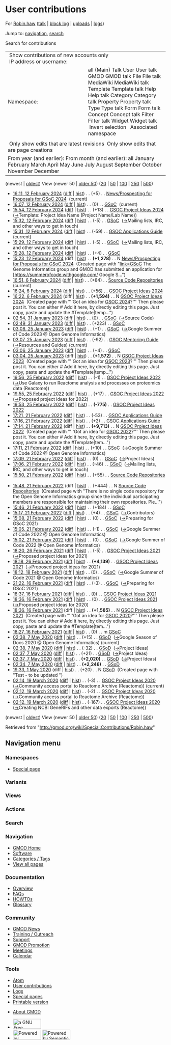 <div id="mw-page-base" class="noprint">

</div>

<div id="mw-head-base" class="noprint">

</div>

<div id="content" class="mw-body" role="main">

<span id="top"></span>

<div id="mw-js-message" style="display:none;">

</div>



# <span dir="auto">User contributions</span>

<div id="bodyContent">

<div id="contentSub">

For [Robin.haw](/wiki/User:Robin.haw "User:Robin.haw") (<a
href="/mediawiki/index.php?title=User_talk:Robin.haw&amp;action=edit&amp;redlink=1"
class="new" title="User talk:Robin.haw (page does not exist)">talk</a>
\| [block
log](/mediawiki/index.php?title=Special:Log/block&page=User%3ARobin.haw "Special:Log/block")
\|
[uploads](/wiki/Special:ListFiles/Robin.haw "Special:ListFiles/Robin.haw")
\| [logs](/wiki/Special:Log/Robin.haw "Special:Log/Robin.haw"))

</div>

<div id="jump-to-nav" class="mw-jump">

Jump to: [navigation](#mw-navigation), [search](#p-search)

</div>

<div id="mw-content-text">

Search for contributions

<table class="mw-contributions-table">
<colgroup>
<col style="width: 50%" />
<col style="width: 50%" />
</colgroup>
<tbody>
<tr class="odd">
<td colspan="2"> Show contributions of new accounts only<br />
 IP address or username:</td>
</tr>
<tr class="even">
<td class="mw-label">Namespace:</td>
<td>all (Main) Talk User User talk GMOD GMOD talk File File talk
MediaWiki MediaWiki talk Template Template talk Help Help talk Category
Category talk Property Property talk Type Type talk Form Form talk
Concept Concept talk Filter Filter talk Widget Widget talk  
 Invert selection 
 Associated namespace </td>
</tr>
<tr class="odd">
<td colspan="2"></td>
</tr>
<tr class="even">
<td colspan="2"> Only show edits that are latest revisions
 Only show edits that are page creations</td>
</tr>
<tr class="odd">
<td colspan="2">From year (and earlier): From month (and earlier): all
January February March April May June July August September October
November December</td>
</tr>
</tbody>
</table>

(newest \| <a
href="/mediawiki/index.php?title=Special:Contributions/Robin.haw&amp;dir=prev&amp;target=Robin.haw"
class="mw-lastlink" rel="last"
title="Special:Contributions/Robin.haw">oldest</a>) View (newer 50 \| <a
href="/mediawiki/index.php?title=Special:Contributions/Robin.haw&amp;offset=20200319021235&amp;target=Robin.haw"
class="mw-nextlink" rel="next"
title="Special:Contributions/Robin.haw">older 50</a>) (<a
href="/mediawiki/index.php?title=Special:Contributions/Robin.haw&amp;offset=&amp;limit=20&amp;target=Robin.haw"
class="mw-numlink" title="Special:Contributions/Robin.haw">20</a> \| <a
href="/mediawiki/index.php?title=Special:Contributions/Robin.haw&amp;offset=&amp;limit=50&amp;target=Robin.haw"
class="mw-numlink" title="Special:Contributions/Robin.haw">50</a> \| <a
href="/mediawiki/index.php?title=Special:Contributions/Robin.haw&amp;offset=&amp;limit=100&amp;target=Robin.haw"
class="mw-numlink" title="Special:Contributions/Robin.haw">100</a> \| <a
href="/mediawiki/index.php?title=Special:Contributions/Robin.haw&amp;offset=&amp;limit=250&amp;target=Robin.haw"
class="mw-numlink" title="Special:Contributions/Robin.haw">250</a> \| <a
href="/mediawiki/index.php?title=Special:Contributions/Robin.haw&amp;offset=&amp;limit=500&amp;target=Robin.haw"
class="mw-numlink" title="Special:Contributions/Robin.haw">500</a>)

- <a
  href="/mediawiki/index.php?title=News/Prospecting_for_Proposals_for_GSoC_2024&amp;oldid=28567"
  class="mw-changeslist-date"
  title="News/Prospecting for Proposals for GSoC 2024">16:11, 12 February
  2024</a>
  ([diff](/mediawiki/index.php?title=News/Prospecting_for_Proposals_for_GSoC_2024&diff=prev&oldid=28567 "News/Prospecting for Proposals for GSoC 2024")
  \|
  [hist](/mediawiki/index.php?title=News/Prospecting_for_Proposals_for_GSoC_2024&action=history "News/Prospecting for Proposals for GSoC 2024"))
  <span class="mw-changeslist-separator">. .</span>
  <span class="mw-plusminus-pos" dir="ltr"
  title="1,283 bytes after change">(+5)</span>‎
  <span class="mw-changeslist-separator">. .</span>
  <a href="/wiki/News/Prospecting_for_Proposals_for_GSoC_2024"
  class="mw-contributions-title"
  title="News/Prospecting for Proposals for GSoC 2024">News/Prospecting
  for Proposals for GSoC 2024</a> ‎
  <span class="mw-uctop">(current)</span>
- <a href="/mediawiki/index.php?title=GSoC&amp;oldid=28566"
  class="mw-changeslist-date" title="GSoC">16:07, 12 February 2024</a>
  ([diff](/mediawiki/index.php?title=GSoC&diff=prev&oldid=28566 "GSoC")
  \| [hist](/mediawiki/index.php?title=GSoC&action=history "GSoC"))
  <span class="mw-changeslist-separator">. .</span>
  <span class="mw-plusminus-null" dir="ltr"
  title="4,865 bytes after change">(0)</span>‎
  <span class="mw-changeslist-separator">. .</span>
  <a href="/wiki/GSoC" class="mw-contributions-title"
  title="GSoC">GSoC</a> ‎ <span class="mw-uctop">(current)</span>
- <a
  href="/mediawiki/index.php?title=GSOC_Project_Ideas_2024&amp;oldid=28565"
  class="mw-changeslist-date" title="GSOC Project Ideas 2024">15:54, 12
  February 2024</a>
  ([diff](/mediawiki/index.php?title=GSOC_Project_Ideas_2024&diff=prev&oldid=28565 "GSOC Project Ideas 2024")
  \|
  [hist](/mediawiki/index.php?title=GSOC_Project_Ideas_2024&action=history "GSOC Project Ideas 2024"))
  <span class="mw-changeslist-separator">. .</span>
  <span class="mw-plusminus-pos" dir="ltr"
  title="4,027 bytes after change">(+13)</span>‎
  <span class="mw-changeslist-separator">. .</span>
  <a href="/wiki/GSOC_Project_Ideas_2024" class="mw-contributions-title"
  title="GSOC Project Ideas 2024">GSOC Project Ideas 2024</a> ‎
  <span class="comment">([→](/wiki/GSOC_Project_Ideas_2024#Template:_Project_Idea_Name_.28Project_Name.2FLab_Name.29 "GSOC Project Ideas 2024")‎<span dir="auto"><span class="autocomment">Template:
  Project Idea Name (Project Name/Lab Name)</span></span>)</span>
- <a href="/mediawiki/index.php?title=GSoC&amp;oldid=28564"
  class="mw-changeslist-date" title="GSoC">15:32, 12 February 2024</a>
  ([diff](/mediawiki/index.php?title=GSoC&diff=prev&oldid=28564 "GSoC")
  \| [hist](/mediawiki/index.php?title=GSoC&action=history "GSoC"))
  <span class="mw-changeslist-separator">. .</span>
  <span class="mw-plusminus-neg" dir="ltr"
  title="4,865 bytes after change">(-5)</span>‎
  <span class="mw-changeslist-separator">. .</span>
  <a href="/wiki/GSoC" class="mw-contributions-title"
  title="GSoC">GSoC</a> ‎
  <span class="comment">([→](/wiki/GSoC#Mailing_lists.2C_IRC.2C_and_other_ways_to_get_in_touch "GSoC")‎<span dir="auto"><span class="autocomment">Mailing
  lists, IRC, and other ways to get in touch</span></span>)</span>
- <a
  href="/mediawiki/index.php?title=GSOC_Applications_Guide&amp;oldid=28563"
  class="mw-changeslist-date" title="GSOC Applications Guide">15:31, 12
  February 2024</a>
  ([diff](/mediawiki/index.php?title=GSOC_Applications_Guide&diff=prev&oldid=28563 "GSOC Applications Guide")
  \|
  [hist](/mediawiki/index.php?title=GSOC_Applications_Guide&action=history "GSOC Applications Guide"))
  <span class="mw-changeslist-separator">. .</span>
  <span class="mw-plusminus-neg" dir="ltr"
  title="2,005 bytes after change">(-59)</span>‎
  <span class="mw-changeslist-separator">. .</span>
  <a href="/wiki/GSOC_Applications_Guide" class="mw-contributions-title"
  title="GSOC Applications Guide">GSOC Applications Guide</a> ‎
  <span class="mw-uctop">(current)</span>
- <a href="/mediawiki/index.php?title=GSoC&amp;oldid=28562"
  class="mw-changeslist-date" title="GSoC">15:29, 12 February 2024</a>
  ([diff](/mediawiki/index.php?title=GSoC&diff=prev&oldid=28562 "GSoC")
  \| [hist](/mediawiki/index.php?title=GSoC&action=history "GSoC"))
  <span class="mw-changeslist-separator">. .</span>
  <span class="mw-plusminus-neg" dir="ltr"
  title="4,870 bytes after change">(-5)</span>‎
  <span class="mw-changeslist-separator">. .</span>
  <a href="/wiki/GSoC" class="mw-contributions-title"
  title="GSoC">GSoC</a> ‎
  <span class="comment">([→](/wiki/GSoC#Mailing_lists.2C_IRC.2C_and_other_ways_to_get_in_touch "GSoC")‎<span dir="auto"><span class="autocomment">Mailing
  lists, IRC, and other ways to get in touch</span></span>)</span>
- <a href="/mediawiki/index.php?title=GSoC&amp;oldid=28561"
  class="mw-changeslist-date" title="GSoC">15:28, 12 February 2024</a>
  ([diff](/mediawiki/index.php?title=GSoC&diff=prev&oldid=28561 "GSoC")
  \| [hist](/mediawiki/index.php?title=GSoC&action=history "GSoC"))
  <span class="mw-changeslist-separator">. .</span>
  <span class="mw-plusminus-pos" dir="ltr"
  title="4,875 bytes after change">(+4)</span>‎
  <span class="mw-changeslist-separator">. .</span>
  <a href="/wiki/GSoC" class="mw-contributions-title"
  title="GSoC">GSoC</a> ‎
- <a
  href="/mediawiki/index.php?title=News/Prospecting_for_Proposals_for_GSoC_2024&amp;oldid=28560"
  class="mw-changeslist-date"
  title="News/Prospecting for Proposals for GSoC 2024">15:23, 12 February
  2024</a> (diff \|
  [hist](/mediawiki/index.php?title=News/Prospecting_for_Proposals_for_GSoC_2024&action=history "News/Prospecting for Proposals for GSoC 2024"))
  <span class="mw-changeslist-separator">. .</span> **(+1,278)**‎
  <span class="mw-changeslist-separator">. .</span> N
  <a href="/wiki/News/Prospecting_for_Proposals_for_GSoC_2024"
  class="mw-contributions-title"
  title="News/Prospecting for Proposals for GSoC 2024">News/Prospecting
  for Proposals for GSoC 2024</a> ‎ <span class="comment">(Created page
  with
  "[link=GSoC](/wiki/File:GoogleSummer_2016logo.jpg "File:GoogleSummer 2016logo.jpg")
  The Genome Informatics group and GMOD has submitted an application for
  \[https://summerofcode.withgoogle.com/ Google S...")</span>
- <a
  href="/mediawiki/index.php?title=Source_Code_Repositories&amp;oldid=28555"
  class="mw-changeslist-date" title="Source Code Repositories">16:51, 6
  February 2024</a>
  ([diff](/mediawiki/index.php?title=Source_Code_Repositories&diff=prev&oldid=28555 "Source Code Repositories")
  \|
  [hist](/mediawiki/index.php?title=Source_Code_Repositories&action=history "Source Code Repositories"))
  <span class="mw-changeslist-separator">. .</span>
  <span class="mw-plusminus-pos" dir="ltr"
  title="583 bytes after change">(+84)</span>‎
  <span class="mw-changeslist-separator">. .</span>
  <a href="/wiki/Source_Code_Repositories" class="mw-contributions-title"
  title="Source Code Repositories">Source Code Repositories</a> ‎
  <span class="mw-uctop">(current)</span>
- <a
  href="/mediawiki/index.php?title=GSOC_Project_Ideas_2024&amp;oldid=28554"
  class="mw-changeslist-date" title="GSOC Project Ideas 2024">16:24, 6
  February 2024</a>
  ([diff](/mediawiki/index.php?title=GSOC_Project_Ideas_2024&diff=prev&oldid=28554 "GSOC Project Ideas 2024")
  \|
  [hist](/mediawiki/index.php?title=GSOC_Project_Ideas_2024&action=history "GSOC Project Ideas 2024"))
  <span class="mw-changeslist-separator">. .</span>
  <span class="mw-plusminus-pos" dir="ltr"
  title="1,650 bytes after change">(+56)</span>‎
  <span class="mw-changeslist-separator">. .</span>
  <a href="/wiki/GSOC_Project_Ideas_2024" class="mw-contributions-title"
  title="GSOC Project Ideas 2024">GSOC Project Ideas 2024</a> ‎
- <a
  href="/mediawiki/index.php?title=GSOC_Project_Ideas_2024&amp;oldid=28553"
  class="mw-changeslist-date" title="GSOC Project Ideas 2024">16:22, 6
  February 2024</a> (diff \|
  [hist](/mediawiki/index.php?title=GSOC_Project_Ideas_2024&action=history "GSOC Project Ideas 2024"))
  <span class="mw-changeslist-separator">. .</span> **(+1,594)**‎
  <span class="mw-changeslist-separator">. .</span> N
  <a href="/wiki/GSOC_Project_Ideas_2024" class="mw-contributions-title"
  title="GSOC Project Ideas 2024">GSOC Project Ideas 2024</a> ‎
  <span class="comment">(Created page with "''Got an idea for [GSOC
  2024](/wiki/GSoC "GSoC")?''' Then please post it. You can either \#
  Add it here, by directly editing this page. Just copy, paste and
  update the \#Template\|temp...")</span>
- <a href="/mediawiki/index.php?title=GSoC&amp;oldid=28461"
  class="mw-changeslist-date" title="GSoC">02:54, 31 January 2023</a>
  ([diff](/mediawiki/index.php?title=GSoC&diff=prev&oldid=28461 "GSoC")
  \| [hist](/mediawiki/index.php?title=GSoC&action=history "GSoC"))
  <span class="mw-changeslist-separator">. .</span>
  <span class="mw-plusminus-null" dir="ltr"
  title="4,871 bytes after change">(0)</span>‎
  <span class="mw-changeslist-separator">. .</span>
  <a href="/wiki/GSoC" class="mw-contributions-title"
  title="GSoC">GSoC</a> ‎
  <span class="comment">([→](/wiki/GSoC#Source_Code "GSoC")‎<span dir="auto"><span class="autocomment">Source
  Code</span></span>)</span>
- <a href="/mediawiki/index.php?title=GSoC&amp;oldid=28460"
  class="mw-changeslist-date" title="GSoC">02:49, 31 January 2023</a>
  ([diff](/mediawiki/index.php?title=GSoC&diff=prev&oldid=28460 "GSoC")
  \| [hist](/mediawiki/index.php?title=GSoC&action=history "GSoC"))
  <span class="mw-changeslist-separator">. .</span>
  <span class="mw-plusminus-pos" dir="ltr"
  title="4,871 bytes after change">(+223)</span>‎
  <span class="mw-changeslist-separator">. .</span>
  <a href="/wiki/GSoC" class="mw-contributions-title"
  title="GSoC">GSoC</a> ‎
- <a href="/mediawiki/index.php?title=GSoC&amp;oldid=28459"
  class="mw-changeslist-date" title="GSoC">03:08, 25 January 2023</a>
  ([diff](/mediawiki/index.php?title=GSoC&diff=prev&oldid=28459 "GSoC")
  \| [hist](/mediawiki/index.php?title=GSoC&action=history "GSoC"))
  <span class="mw-changeslist-separator">. .</span>
  <span class="mw-plusminus-pos" dir="ltr"
  title="4,648 bytes after change">(+1)</span>‎
  <span class="mw-changeslist-separator">. .</span>
  <a href="/wiki/GSoC" class="mw-contributions-title"
  title="GSoC">GSoC</a> ‎
  <span class="comment">([→](/wiki/GSoC#Google_Summer_of_Code_2023_.40_Open_Genome_Informatics "GSoC")‎<span dir="auto"><span class="autocomment">Google
  Summer of Code 2023 @ Open Genome Informatics</span></span>)</span>
- <a
  href="/mediawiki/index.php?title=GSOC_Mentoring_Guide&amp;oldid=28458"
  class="mw-changeslist-date" title="GSOC Mentoring Guide">03:07, 25
  January 2023</a>
  ([diff](/mediawiki/index.php?title=GSOC_Mentoring_Guide&diff=prev&oldid=28458 "GSOC Mentoring Guide")
  \|
  [hist](/mediawiki/index.php?title=GSOC_Mentoring_Guide&action=history "GSOC Mentoring Guide"))
  <span class="mw-changeslist-separator">. .</span>
  <span class="mw-plusminus-neg" dir="ltr"
  title="3,055 bytes after change">(-92)</span>‎
  <span class="mw-changeslist-separator">. .</span>
  <a href="/wiki/GSOC_Mentoring_Guide" class="mw-contributions-title"
  title="GSOC Mentoring Guide">GSOC Mentoring Guide</a> ‎
  <span class="comment">([→](/wiki/GSOC_Mentoring_Guide#Resources_and_Guides "GSOC Mentoring Guide")‎<span dir="auto"><span class="autocomment">Resources
  and Guides</span></span>)</span>
  <span class="mw-uctop">(current)</span>
- <a href="/mediawiki/index.php?title=GSoC&amp;oldid=28457"
  class="mw-changeslist-date" title="GSoC">03:06, 25 January 2023</a>
  ([diff](/mediawiki/index.php?title=GSoC&diff=prev&oldid=28457 "GSoC")
  \| [hist](/mediawiki/index.php?title=GSoC&action=history "GSoC"))
  <span class="mw-changeslist-separator">. .</span>
  <span class="mw-plusminus-pos" dir="ltr"
  title="4,647 bytes after change">(+4)</span>‎
  <span class="mw-changeslist-separator">. .</span>
  <a href="/wiki/GSoC" class="mw-contributions-title"
  title="GSoC">GSoC</a> ‎
- <a
  href="/mediawiki/index.php?title=GSOC_Project_Ideas_2023&amp;oldid=28456"
  class="mw-changeslist-date" title="GSOC Project Ideas 2023">03:04, 25
  January 2023</a> (diff \|
  [hist](/mediawiki/index.php?title=GSOC_Project_Ideas_2023&action=history "GSOC Project Ideas 2023"))
  <span class="mw-changeslist-separator">. .</span> **(+1,572)**‎
  <span class="mw-changeslist-separator">. .</span> N
  <a href="/wiki/GSOC_Project_Ideas_2023" class="mw-contributions-title"
  title="GSOC Project Ideas 2023">GSOC Project Ideas 2023</a> ‎
  <span class="comment">(Created page with "''Got an idea for [GSOC
  2023](/wiki/GSoC "GSoC")?''' Then please post it. You can either \#
  Add it here, by directly editing this page. Just copy, paste and
  update the \#Template\|temp...")</span>
- <a
  href="/mediawiki/index.php?title=GSOC_Project_Ideas_2022&amp;oldid=28126"
  class="mw-changeslist-date" title="GSOC Project Ideas 2022">19:56, 25
  February 2022</a>
  ([diff](/mediawiki/index.php?title=GSOC_Project_Ideas_2022&diff=prev&oldid=28126 "GSOC Project Ideas 2022")
  \|
  [hist](/mediawiki/index.php?title=GSOC_Project_Ideas_2022&action=history "GSOC Project Ideas 2022"))
  <span class="mw-changeslist-separator">. .</span>
  <span class="mw-plusminus-neg" dir="ltr"
  title="8,954 bytes after change">(-1)</span>‎
  <span class="mw-changeslist-separator">. .</span>
  <a href="/wiki/GSOC_Project_Ideas_2022" class="mw-contributions-title"
  title="GSOC Project Ideas 2022">GSOC Project Ideas 2022</a> ‎
  <span class="comment">([→](/wiki/GSOC_Project_Ideas_2022#Use_Galaxy_to_run_Reactome_analysis_and_processes_on_proteomics_data_.28Reactome.29 "GSOC Project Ideas 2022")‎<span dir="auto"><span class="autocomment">Use
  Galaxy to run Reactome analysis and processes on proteomics data
  (Reactome)</span></span>)</span>
- <a
  href="/mediawiki/index.php?title=GSOC_Project_Ideas_2022&amp;oldid=28125"
  class="mw-changeslist-date" title="GSOC Project Ideas 2022">19:55, 25
  February 2022</a>
  ([diff](/mediawiki/index.php?title=GSOC_Project_Ideas_2022&diff=prev&oldid=28125 "GSOC Project Ideas 2022")
  \|
  [hist](/mediawiki/index.php?title=GSOC_Project_Ideas_2022&action=history "GSOC Project Ideas 2022"))
  <span class="mw-changeslist-separator">. .</span>
  <span class="mw-plusminus-pos" dir="ltr"
  title="8,955 bytes after change">(+17)</span>‎
  <span class="mw-changeslist-separator">. .</span>
  <a href="/wiki/GSOC_Project_Ideas_2022" class="mw-contributions-title"
  title="GSOC Project Ideas 2022">GSOC Project Ideas 2022</a> ‎
  <span class="comment">([→](/wiki/GSOC_Project_Ideas_2022#Proposed_project_ideas_for_2022 "GSOC Project Ideas 2022")‎<span dir="auto"><span class="autocomment">Proposed
  project ideas for 2022</span></span>)</span>
- <a
  href="/mediawiki/index.php?title=GSOC_Project_Ideas_2022&amp;oldid=28124"
  class="mw-changeslist-date" title="GSOC Project Ideas 2022">19:53, 25
  February 2022</a>
  ([diff](/mediawiki/index.php?title=GSOC_Project_Ideas_2022&diff=prev&oldid=28124 "GSOC Project Ideas 2022")
  \|
  [hist](/mediawiki/index.php?title=GSOC_Project_Ideas_2022&action=history "GSOC Project Ideas 2022"))
  <span class="mw-changeslist-separator">. .</span> **(-775)**‎
  <span class="mw-changeslist-separator">. .</span>
  <a href="/wiki/GSOC_Project_Ideas_2022" class="mw-contributions-title"
  title="GSOC Project Ideas 2022">GSOC Project Ideas 2022</a> ‎
- <a
  href="/mediawiki/index.php?title=GSOC_Applications_Guide&amp;oldid=28123"
  class="mw-changeslist-date" title="GSOC Applications Guide">17:21, 21
  February 2022</a>
  ([diff](/mediawiki/index.php?title=GSOC_Applications_Guide&diff=prev&oldid=28123 "GSOC Applications Guide")
  \|
  [hist](/mediawiki/index.php?title=GSOC_Applications_Guide&action=history "GSOC Applications Guide"))
  <span class="mw-changeslist-separator">. .</span>
  <span class="mw-plusminus-neg" dir="ltr"
  title="2,064 bytes after change">(-53)</span>‎
  <span class="mw-changeslist-separator">. .</span>
  <a href="/wiki/GSOC_Applications_Guide" class="mw-contributions-title"
  title="GSOC Applications Guide">GSOC Applications Guide</a> ‎
- <a
  href="/mediawiki/index.php?title=GSOC_Applications_Guide&amp;oldid=28122"
  class="mw-changeslist-date" title="GSOC Applications Guide">17:16, 21
  February 2022</a>
  ([diff](/mediawiki/index.php?title=GSOC_Applications_Guide&diff=prev&oldid=28122 "GSOC Applications Guide")
  \|
  [hist](/mediawiki/index.php?title=GSOC_Applications_Guide&action=history "GSOC Applications Guide"))
  <span class="mw-changeslist-separator">. .</span>
  <span class="mw-plusminus-pos" dir="ltr"
  title="2,117 bytes after change">(+2)</span>‎
  <span class="mw-changeslist-separator">. .</span>
  <a href="/wiki/GSOC_Applications_Guide" class="mw-contributions-title"
  title="GSOC Applications Guide">GSOC Applications Guide</a> ‎
- <a
  href="/mediawiki/index.php?title=GSOC_Project_Ideas_2022&amp;oldid=28121"
  class="mw-changeslist-date" title="GSOC Project Ideas 2022">17:14, 21
  February 2022</a> (diff \|
  [hist](/mediawiki/index.php?title=GSOC_Project_Ideas_2022&action=history "GSOC Project Ideas 2022"))
  <span class="mw-changeslist-separator">. .</span> **(+9,713)**‎
  <span class="mw-changeslist-separator">. .</span> N
  <a href="/wiki/GSOC_Project_Ideas_2022" class="mw-contributions-title"
  title="GSOC Project Ideas 2022">GSOC Project Ideas 2022</a> ‎
  <span class="comment">(Created page with "'''Got an idea for [GSOC
  2022](/wiki/GSoC "GSoC")?''' Then please post it. You can either \#
  Add it here, by directly editing this page. Just copy, paste and
  update the \#Template\|tem...")</span>
- <a href="/mediawiki/index.php?title=GSoC&amp;oldid=28120"
  class="mw-changeslist-date" title="GSoC">17:11, 21 February 2022</a>
  ([diff](/mediawiki/index.php?title=GSoC&diff=prev&oldid=28120 "GSoC")
  \| [hist](/mediawiki/index.php?title=GSoC&action=history "GSoC"))
  <span class="mw-changeslist-separator">. .</span>
  <span class="mw-plusminus-pos" dir="ltr"
  title="4,643 bytes after change">(+10)</span>‎
  <span class="mw-changeslist-separator">. .</span>
  <a href="/wiki/GSoC" class="mw-contributions-title"
  title="GSoC">GSoC</a> ‎
  <span class="comment">([→](/wiki/GSoC#Google_Summer_of_Code_2022_.40_Open_Genome_Informatics "GSoC")‎<span dir="auto"><span class="autocomment">Google
  Summer of Code 2022 @ Open Genome Informatics</span></span>)</span>
- <a href="/mediawiki/index.php?title=GSoC&amp;oldid=28119"
  class="mw-changeslist-date" title="GSoC">17:09, 21 February 2022</a>
  ([diff](/mediawiki/index.php?title=GSoC&diff=prev&oldid=28119 "GSoC")
  \| [hist](/mediawiki/index.php?title=GSoC&action=history "GSoC"))
  <span class="mw-changeslist-separator">. .</span>
  <span class="mw-plusminus-null" dir="ltr"
  title="4,633 bytes after change">(0)</span>‎
  <span class="mw-changeslist-separator">. .</span>
  <a href="/wiki/GSoC" class="mw-contributions-title"
  title="GSoC">GSoC</a> ‎
  <span class="comment">([→](/wiki/GSoC#Project_Ideas "GSoC")‎<span dir="auto"><span class="autocomment">Project
  Ideas</span></span>)</span>
- <a href="/mediawiki/index.php?title=GSoC&amp;oldid=28118"
  class="mw-changeslist-date" title="GSoC">17:06, 21 February 2022</a>
  ([diff](/mediawiki/index.php?title=GSoC&diff=prev&oldid=28118 "GSoC")
  \| [hist](/mediawiki/index.php?title=GSoC&action=history "GSoC"))
  <span class="mw-changeslist-separator">. .</span>
  <span class="mw-plusminus-neg" dir="ltr"
  title="4,633 bytes after change">(-46)</span>‎
  <span class="mw-changeslist-separator">. .</span>
  <a href="/wiki/GSoC" class="mw-contributions-title"
  title="GSoC">GSoC</a> ‎
  <span class="comment">([→](/wiki/GSoC#Mailing_lists.2C_IRC.2C_and_other_ways_to_get_in_touch "GSoC")‎<span dir="auto"><span class="autocomment">Mailing
  lists, IRC, and other ways to get in touch</span></span>)</span>
- <a
  href="/mediawiki/index.php?title=Source_Code_Repositories&amp;oldid=28117"
  class="mw-changeslist-date" title="Source Code Repositories">15:50, 21
  February 2022</a>
  ([diff](/mediawiki/index.php?title=Source_Code_Repositories&diff=prev&oldid=28117 "Source Code Repositories")
  \|
  [hist](/mediawiki/index.php?title=Source_Code_Repositories&action=history "Source Code Repositories"))
  <span class="mw-changeslist-separator">. .</span>
  <span class="mw-plusminus-pos" dir="ltr"
  title="499 bytes after change">(+55)</span>‎
  <span class="mw-changeslist-separator">. .</span>
  <a href="/wiki/Source_Code_Repositories" class="mw-contributions-title"
  title="Source Code Repositories">Source Code Repositories</a> ‎
- <a
  href="/mediawiki/index.php?title=Source_Code_Repositories&amp;oldid=28116"
  class="mw-changeslist-date" title="Source Code Repositories">15:48, 21
  February 2022</a> (diff \|
  [hist](/mediawiki/index.php?title=Source_Code_Repositories&action=history "Source Code Repositories"))
  <span class="mw-changeslist-separator">. .</span>
  <span class="mw-plusminus-pos" dir="ltr"
  title="444 bytes after change">(+444)</span>‎
  <span class="mw-changeslist-separator">. .</span> N
  <a href="/wiki/Source_Code_Repositories" class="mw-contributions-title"
  title="Source Code Repositories">Source Code Repositories</a> ‎
  <span class="comment">(Created page with "There is no single code
  repository for the Open Genome Informatics group since the individual
  participating members are responsible for maintaining their own
  repositories. Ple...")</span>
- <a href="/mediawiki/index.php?title=GSoC&amp;oldid=28115"
  class="mw-changeslist-date" title="GSoC">15:46, 21 February 2022</a>
  ([diff](/mediawiki/index.php?title=GSoC&diff=prev&oldid=28115 "GSoC")
  \| [hist](/mediawiki/index.php?title=GSoC&action=history "GSoC"))
  <span class="mw-changeslist-separator">. .</span>
  <span class="mw-plusminus-pos" dir="ltr"
  title="4,679 bytes after change">(+184)</span>‎
  <span class="mw-changeslist-separator">. .</span>
  <a href="/wiki/GSoC" class="mw-contributions-title"
  title="GSoC">GSoC</a> ‎
- <a href="/mediawiki/index.php?title=GSoC&amp;oldid=28114"
  class="mw-changeslist-date" title="GSoC">15:17, 21 February 2022</a>
  ([diff](/mediawiki/index.php?title=GSoC&diff=prev&oldid=28114 "GSoC")
  \| [hist](/mediawiki/index.php?title=GSoC&action=history "GSoC"))
  <span class="mw-changeslist-separator">. .</span>
  <span class="mw-plusminus-pos" dir="ltr"
  title="4,495 bytes after change">(+4)</span>‎
  <span class="mw-changeslist-separator">. .</span>
  <a href="/wiki/GSoC" class="mw-contributions-title"
  title="GSoC">GSoC</a> ‎
  <span class="comment">([→](/wiki/GSoC#Contributors "GSoC")‎<span dir="auto"><span class="autocomment">Contributors</span></span>)</span>
- <a href="/mediawiki/index.php?title=GSoC&amp;oldid=28113"
  class="mw-changeslist-date" title="GSoC">15:08, 21 February 2022</a>
  ([diff](/mediawiki/index.php?title=GSoC&diff=prev&oldid=28113 "GSoC")
  \| [hist](/mediawiki/index.php?title=GSoC&action=history "GSoC"))
  <span class="mw-changeslist-separator">. .</span>
  <span class="mw-plusminus-null" dir="ltr"
  title="4,491 bytes after change">(0)</span>‎
  <span class="mw-changeslist-separator">. .</span>
  <a href="/wiki/GSoC" class="mw-contributions-title"
  title="GSoC">GSoC</a> ‎
  <span class="comment">([→](/wiki/GSoC#Preparing_for_GSoC_2021 "GSoC")‎<span dir="auto"><span class="autocomment">Preparing
  for GSoC 2021</span></span>)</span>
- <a href="/mediawiki/index.php?title=GSoC&amp;oldid=28112"
  class="mw-changeslist-date" title="GSoC">15:05, 21 February 2022</a>
  ([diff](/mediawiki/index.php?title=GSoC&diff=prev&oldid=28112 "GSoC")
  \| [hist](/mediawiki/index.php?title=GSoC&action=history "GSoC"))
  <span class="mw-changeslist-separator">. .</span>
  <span class="mw-plusminus-neg" dir="ltr"
  title="4,491 bytes after change">(-1)</span>‎
  <span class="mw-changeslist-separator">. .</span>
  <a href="/wiki/GSoC" class="mw-contributions-title"
  title="GSoC">GSoC</a> ‎
  <span class="comment">([→](/wiki/GSoC#Google_Summer_of_Code_2022_.40_Open_Genome_Informatics "GSoC")‎<span dir="auto"><span class="autocomment">Google
  Summer of Code 2022 @ Open Genome Informatics</span></span>)</span>
- <a href="/mediawiki/index.php?title=GSoC&amp;oldid=28111"
  class="mw-changeslist-date" title="GSoC">15:02, 21 February 2022</a>
  ([diff](/mediawiki/index.php?title=GSoC&diff=prev&oldid=28111 "GSoC")
  \| [hist](/mediawiki/index.php?title=GSoC&action=history "GSoC"))
  <span class="mw-changeslist-separator">. .</span>
  <span class="mw-plusminus-null" dir="ltr"
  title="4,492 bytes after change">(0)</span>‎
  <span class="mw-changeslist-separator">. .</span>
  <a href="/wiki/GSoC" class="mw-contributions-title"
  title="GSoC">GSoC</a> ‎
  <span class="comment">([→](/wiki/GSoC#Google_Summer_of_Code_2022_.40_Open_Genome_Informatics "GSoC")‎<span dir="auto"><span class="autocomment">Google
  Summer of Code 2022 @ Open Genome Informatics</span></span>)</span>
- <a
  href="/mediawiki/index.php?title=GSOC_Project_Ideas_2021&amp;oldid=27928"
  class="mw-changeslist-date" title="GSOC Project Ideas 2021">18:20, 26
  February 2021</a>
  ([diff](/mediawiki/index.php?title=GSOC_Project_Ideas_2021&diff=prev&oldid=27928 "GSOC Project Ideas 2021")
  \|
  [hist](/mediawiki/index.php?title=GSOC_Project_Ideas_2021&action=history "GSOC Project Ideas 2021"))
  <span class="mw-changeslist-separator">. .</span>
  <span class="mw-plusminus-neg" dir="ltr"
  title="9,817 bytes after change">(-5)</span>‎
  <span class="mw-changeslist-separator">. .</span>
  <a href="/wiki/GSOC_Project_Ideas_2021" class="mw-contributions-title"
  title="GSOC Project Ideas 2021">GSOC Project Ideas 2021</a> ‎
  <span class="comment">([→](/wiki/GSOC_Project_Ideas_2021#Proposed_project_ideas_for_2021 "GSOC Project Ideas 2021")‎<span dir="auto"><span class="autocomment">Proposed
  project ideas for 2021</span></span>)</span>
- <a
  href="/mediawiki/index.php?title=GSOC_Project_Ideas_2021&amp;oldid=27927"
  class="mw-changeslist-date" title="GSOC Project Ideas 2021">18:18, 26
  February 2021</a>
  ([diff](/mediawiki/index.php?title=GSOC_Project_Ideas_2021&diff=prev&oldid=27927 "GSOC Project Ideas 2021")
  \|
  [hist](/mediawiki/index.php?title=GSOC_Project_Ideas_2021&action=history "GSOC Project Ideas 2021"))
  <span class="mw-changeslist-separator">. .</span> **(+4,139)**‎
  <span class="mw-changeslist-separator">. .</span>
  <a href="/wiki/GSOC_Project_Ideas_2021" class="mw-contributions-title"
  title="GSOC Project Ideas 2021">GSOC Project Ideas 2021</a> ‎
  <span class="comment">([→](/wiki/GSOC_Project_Ideas_2021#Proposed_project_ideas_for_2021 "GSOC Project Ideas 2021")‎<span dir="auto"><span class="autocomment">Proposed
  project ideas for 2021</span></span>)</span>
- <a href="/mediawiki/index.php?title=GSoC&amp;oldid=27920"
  class="mw-changeslist-date" title="GSoC">18:12, 18 February 2021</a>
  ([diff](/mediawiki/index.php?title=GSoC&diff=prev&oldid=27920 "GSoC")
  \| [hist](/mediawiki/index.php?title=GSoC&action=history "GSoC"))
  <span class="mw-changeslist-separator">. .</span>
  <span class="mw-plusminus-null" dir="ltr"
  title="4,492 bytes after change">(0)</span>‎
  <span class="mw-changeslist-separator">. .</span>
  <a href="/wiki/GSoC" class="mw-contributions-title"
  title="GSoC">GSoC</a> ‎
  <span class="comment">([→](/wiki/GSoC#Google_Summer_of_Code_2021_.40_Open_Genome_Informatics "GSoC")‎<span dir="auto"><span class="autocomment">Google
  Summer of Code 2021 @ Open Genome Informatics</span></span>)</span>
- <a href="/mediawiki/index.php?title=GSoC&amp;oldid=27917"
  class="mw-changeslist-date" title="GSoC">21:22, 16 February 2021</a>
  ([diff](/mediawiki/index.php?title=GSoC&diff=prev&oldid=27917 "GSoC")
  \| [hist](/mediawiki/index.php?title=GSoC&action=history "GSoC"))
  <span class="mw-changeslist-separator">. .</span>
  <span class="mw-plusminus-neg" dir="ltr"
  title="4,492 bytes after change">(-3)</span>‎
  <span class="mw-changeslist-separator">. .</span>
  <a href="/wiki/GSoC" class="mw-contributions-title"
  title="GSoC">GSoC</a> ‎
  <span class="comment">([→](/wiki/GSoC#Preparing_for_GSoC_2021 "GSoC")‎<span dir="auto"><span class="autocomment">Preparing
  for GSoC 2021</span></span>)</span>
- <a
  href="/mediawiki/index.php?title=GSOC_Project_Ideas_2021&amp;oldid=27905"
  class="mw-changeslist-date" title="GSOC Project Ideas 2021">18:37, 16
  February 2021</a>
  ([diff](/mediawiki/index.php?title=GSOC_Project_Ideas_2021&diff=prev&oldid=27905 "GSOC Project Ideas 2021")
  \|
  [hist](/mediawiki/index.php?title=GSOC_Project_Ideas_2021&action=history "GSOC Project Ideas 2021"))
  <span class="mw-changeslist-separator">. .</span>
  <span class="mw-plusminus-null" dir="ltr"
  title="1,585 bytes after change">(0)</span>‎
  <span class="mw-changeslist-separator">. .</span>
  <a href="/wiki/GSOC_Project_Ideas_2021" class="mw-contributions-title"
  title="GSOC Project Ideas 2021">GSOC Project Ideas 2021</a> ‎
- <a
  href="/mediawiki/index.php?title=GSOC_Project_Ideas_2021&amp;oldid=27904"
  class="mw-changeslist-date" title="GSOC Project Ideas 2021">18:36, 16
  February 2021</a>
  ([diff](/mediawiki/index.php?title=GSOC_Project_Ideas_2021&diff=prev&oldid=27904 "GSOC Project Ideas 2021")
  \|
  [hist](/mediawiki/index.php?title=GSOC_Project_Ideas_2021&action=history "GSOC Project Ideas 2021"))
  <span class="mw-changeslist-separator">. .</span>
  <span class="mw-plusminus-null" dir="ltr"
  title="1,585 bytes after change">(0)</span>‎
  <span class="mw-changeslist-separator">. .</span>
  <a href="/wiki/GSOC_Project_Ideas_2021" class="mw-contributions-title"
  title="GSOC Project Ideas 2021">GSOC Project Ideas 2021</a> ‎
  <span class="comment">([→](/wiki/GSOC_Project_Ideas_2021#Proposed_project_ideas_for_2020 "GSOC Project Ideas 2021")‎<span dir="auto"><span class="autocomment">Proposed
  project ideas for 2020</span></span>)</span>
- <a
  href="/mediawiki/index.php?title=GSOC_Project_Ideas_2021&amp;oldid=27903"
  class="mw-changeslist-date" title="GSOC Project Ideas 2021">18:36, 16
  February 2021</a> (diff \|
  [hist](/mediawiki/index.php?title=GSOC_Project_Ideas_2021&action=history "GSOC Project Ideas 2021"))
  <span class="mw-changeslist-separator">. .</span> **(+1,585)**‎
  <span class="mw-changeslist-separator">. .</span> N
  <a href="/wiki/GSOC_Project_Ideas_2021" class="mw-contributions-title"
  title="GSOC Project Ideas 2021">GSOC Project Ideas 2021</a> ‎
  <span class="comment">(Created page with "'''Got an idea for [GSOC
  2020](/wiki/GSoC "GSoC")?''' Then please post it. You can either \#
  Add it here, by directly editing this page. Just copy, paste and
  update the \#Template\|tem...")</span>
- <a href="/mediawiki/index.php?title=GSoC&amp;oldid=27902"
  class="mw-changeslist-date" title="GSoC">18:27, 16 February 2021</a>
  ([diff](/mediawiki/index.php?title=GSoC&diff=prev&oldid=27902 "GSoC")
  \| [hist](/mediawiki/index.php?title=GSoC&action=history "GSoC"))
  <span class="mw-changeslist-separator">. .</span>
  <span class="mw-plusminus-null" dir="ltr"
  title="4,495 bytes after change">(0)</span>‎
  <span class="mw-changeslist-separator">. .</span> m
  <a href="/wiki/GSoC" class="mw-contributions-title"
  title="GSoC">GSoC</a> ‎
- <a href="/mediawiki/index.php?title=GSoD&amp;oldid=27895"
  class="mw-changeslist-date" title="GSoD">02:38, 7 May 2020</a>
  ([diff](/mediawiki/index.php?title=GSoD&diff=prev&oldid=27895 "GSoD")
  \| [hist](/mediawiki/index.php?title=GSoD&action=history "GSoD"))
  <span class="mw-changeslist-separator">. .</span>
  <span class="mw-plusminus-pos" dir="ltr"
  title="4,290 bytes after change">(+15)</span>‎
  <span class="mw-changeslist-separator">. .</span>
  <a href="/wiki/GSoD" class="mw-contributions-title"
  title="GSoD">GSoD</a> ‎
  <span class="comment">([→](/wiki/GSoD#Google_Season_of_Docs_2020_.40_Open_Genome_Informatics "GSoD")‎<span dir="auto"><span class="autocomment">Google
  Season of Docs 2020 @ Open Genome Informatics</span></span>)</span>
  <span class="mw-uctop">(current)</span>
- <a href="/mediawiki/index.php?title=GSoD&amp;oldid=27894"
  class="mw-changeslist-date" title="GSoD">02:38, 7 May 2020</a>
  ([diff](/mediawiki/index.php?title=GSoD&diff=prev&oldid=27894 "GSoD")
  \| [hist](/mediawiki/index.php?title=GSoD&action=history "GSoD"))
  <span class="mw-changeslist-separator">. .</span>
  <span class="mw-plusminus-neg" dir="ltr"
  title="4,275 bytes after change">(-32)</span>‎
  <span class="mw-changeslist-separator">. .</span>
  <a href="/wiki/GSoD" class="mw-contributions-title"
  title="GSoD">GSoD</a> ‎
  <span class="comment">([→](/wiki/GSoD#Project_Ideas "GSoD")‎<span dir="auto"><span class="autocomment">Project
  Ideas</span></span>)</span>
- <a href="/mediawiki/index.php?title=GSoD&amp;oldid=27893"
  class="mw-changeslist-date" title="GSoD">02:37, 7 May 2020</a>
  ([diff](/mediawiki/index.php?title=GSoD&diff=prev&oldid=27893 "GSoD")
  \| [hist](/mediawiki/index.php?title=GSoD&action=history "GSoD"))
  <span class="mw-changeslist-separator">. .</span>
  <span class="mw-plusminus-pos" dir="ltr"
  title="4,307 bytes after change">(+21)</span>‎
  <span class="mw-changeslist-separator">. .</span>
  <a href="/wiki/GSoD" class="mw-contributions-title"
  title="GSoD">GSoD</a> ‎
  <span class="comment">([→](/wiki/GSoD#Project_Ideas "GSoD")‎<span dir="auto"><span class="autocomment">Project
  Ideas</span></span>)</span>
- <a href="/mediawiki/index.php?title=GSoD&amp;oldid=27892"
  class="mw-changeslist-date" title="GSoD">02:37, 7 May 2020</a>
  ([diff](/mediawiki/index.php?title=GSoD&diff=prev&oldid=27892 "GSoD")
  \| [hist](/mediawiki/index.php?title=GSoD&action=history "GSoD"))
  <span class="mw-changeslist-separator">. .</span> **(+2,020)**‎
  <span class="mw-changeslist-separator">. .</span>
  <a href="/wiki/GSoD" class="mw-contributions-title"
  title="GSoD">GSoD</a> ‎
  <span class="comment">([→](/wiki/GSoD#Project_Ideas "GSoD")‎<span dir="auto"><span class="autocomment">Project
  Ideas</span></span>)</span>
- <a href="/mediawiki/index.php?title=GSoD&amp;oldid=27891"
  class="mw-changeslist-date" title="GSoD">02:34, 7 May 2020</a>
  ([diff](/mediawiki/index.php?title=GSoD&diff=prev&oldid=27891 "GSoD")
  \| [hist](/mediawiki/index.php?title=GSoD&action=history "GSoD"))
  <span class="mw-changeslist-separator">. .</span> **(+2,246)**‎
  <span class="mw-changeslist-separator">. .</span>
  <a href="/wiki/GSoD" class="mw-contributions-title"
  title="GSoD">GSoD</a> ‎
- <a href="/mediawiki/index.php?title=GSoD&amp;oldid=27890"
  class="mw-changeslist-date" title="GSoD">19:33, 1 May 2020</a> (diff
  \| [hist](/mediawiki/index.php?title=GSoD&action=history "GSoD"))
  <span class="mw-changeslist-separator">. .</span>
  <span class="mw-plusminus-pos" dir="ltr"
  title="20 bytes after change">(+20)</span>‎
  <span class="mw-changeslist-separator">. .</span> N
  <a href="/wiki/GSoD" class="mw-contributions-title"
  title="GSoD">GSoD</a> ‎ <span class="comment">(Created page with
  "Test - to be updated ")</span>
- <a
  href="/mediawiki/index.php?title=GSOC_Project_Ideas_2020&amp;oldid=27888"
  class="mw-changeslist-date" title="GSOC Project Ideas 2020">02:14, 19
  March 2020</a>
  ([diff](/mediawiki/index.php?title=GSOC_Project_Ideas_2020&diff=prev&oldid=27888 "GSOC Project Ideas 2020")
  \|
  [hist](/mediawiki/index.php?title=GSOC_Project_Ideas_2020&action=history "GSOC Project Ideas 2020"))
  <span class="mw-changeslist-separator">. .</span>
  <span class="mw-plusminus-neg" dir="ltr"
  title="20,552 bytes after change">(-3)</span>‎
  <span class="mw-changeslist-separator">. .</span>
  <a href="/wiki/GSOC_Project_Ideas_2020" class="mw-contributions-title"
  title="GSOC Project Ideas 2020">GSOC Project Ideas 2020</a> ‎
  <span class="comment">([→](/wiki/GSOC_Project_Ideas_2020#Community_access_portal_to_Reactome_Archive_.28Reactome.29 "GSOC Project Ideas 2020")‎<span dir="auto"><span class="autocomment">Community
  access portal to Reactome Archive (Reactome)</span></span>)</span>
  <span class="mw-uctop">(current)</span>
- <a
  href="/mediawiki/index.php?title=GSOC_Project_Ideas_2020&amp;oldid=27887"
  class="mw-changeslist-date" title="GSOC Project Ideas 2020">02:12, 19
  March 2020</a>
  ([diff](/mediawiki/index.php?title=GSOC_Project_Ideas_2020&diff=prev&oldid=27887 "GSOC Project Ideas 2020")
  \|
  [hist](/mediawiki/index.php?title=GSOC_Project_Ideas_2020&action=history "GSOC Project Ideas 2020"))
  <span class="mw-changeslist-separator">. .</span>
  <span class="mw-plusminus-neg" dir="ltr"
  title="20,555 bytes after change">(-2)</span>‎
  <span class="mw-changeslist-separator">. .</span>
  <a href="/wiki/GSOC_Project_Ideas_2020" class="mw-contributions-title"
  title="GSOC Project Ideas 2020">GSOC Project Ideas 2020</a> ‎
  <span class="comment">([→](/wiki/GSOC_Project_Ideas_2020#Community_access_portal_to_Reactome_Archive_.28Reactome.29 "GSOC Project Ideas 2020")‎<span dir="auto"><span class="autocomment">Community
  access portal to Reactome Archive (Reactome)</span></span>)</span>
- <a
  href="/mediawiki/index.php?title=GSOC_Project_Ideas_2020&amp;oldid=27886"
  class="mw-changeslist-date" title="GSOC Project Ideas 2020">02:12, 19
  March 2020</a>
  ([diff](/mediawiki/index.php?title=GSOC_Project_Ideas_2020&diff=prev&oldid=27886 "GSOC Project Ideas 2020")
  \|
  [hist](/mediawiki/index.php?title=GSOC_Project_Ideas_2020&action=history "GSOC Project Ideas 2020"))
  <span class="mw-changeslist-separator">. .</span>
  <span class="mw-plusminus-neg" dir="ltr"
  title="20,557 bytes after change">(-167)</span>‎
  <span class="mw-changeslist-separator">. .</span>
  <a href="/wiki/GSOC_Project_Ideas_2020" class="mw-contributions-title"
  title="GSOC Project Ideas 2020">GSOC Project Ideas 2020</a> ‎
  <span class="comment">([→](/wiki/GSOC_Project_Ideas_2020#Creating_NCBI_GeneRIFs_and_other_data_exports_.28Reactome.29 "GSOC Project Ideas 2020")‎<span dir="auto"><span class="autocomment">Creating
  NCBI GeneRIFs and other data exports (Reactome)</span></span>)</span>

(newest \| <a
href="/mediawiki/index.php?title=Special:Contributions/Robin.haw&amp;dir=prev&amp;target=Robin.haw"
class="mw-lastlink" rel="last"
title="Special:Contributions/Robin.haw">oldest</a>) View (newer 50 \| <a
href="/mediawiki/index.php?title=Special:Contributions/Robin.haw&amp;offset=20200319021235&amp;target=Robin.haw"
class="mw-nextlink" rel="next"
title="Special:Contributions/Robin.haw">older 50</a>) (<a
href="/mediawiki/index.php?title=Special:Contributions/Robin.haw&amp;offset=&amp;limit=20&amp;target=Robin.haw"
class="mw-numlink" title="Special:Contributions/Robin.haw">20</a> \| <a
href="/mediawiki/index.php?title=Special:Contributions/Robin.haw&amp;offset=&amp;limit=50&amp;target=Robin.haw"
class="mw-numlink" title="Special:Contributions/Robin.haw">50</a> \| <a
href="/mediawiki/index.php?title=Special:Contributions/Robin.haw&amp;offset=&amp;limit=100&amp;target=Robin.haw"
class="mw-numlink" title="Special:Contributions/Robin.haw">100</a> \| <a
href="/mediawiki/index.php?title=Special:Contributions/Robin.haw&amp;offset=&amp;limit=250&amp;target=Robin.haw"
class="mw-numlink" title="Special:Contributions/Robin.haw">250</a> \| <a
href="/mediawiki/index.php?title=Special:Contributions/Robin.haw&amp;offset=&amp;limit=500&amp;target=Robin.haw"
class="mw-numlink" title="Special:Contributions/Robin.haw">500</a>)

</div>

<div class="printfooter">

Retrieved from "<http://gmod.org/wiki/Special:Contributions/Robin.haw>"

</div>

<div id="catlinks" class="catlinks catlinks-allhidden">

</div>

<div class="visualClear">

</div>

</div>

</div>

<div id="mw-navigation">

## Navigation menu

<div id="mw-head">



<div id="left-navigation">

<div id="p-namespaces" class="vectorTabs" role="navigation"
aria-labelledby="p-namespaces-label">

### Namespaces

- <span id="ca-nstab-special">[Special
  page](/wiki/Special:Contributions/Robin.haw "This is a special page, you cannot edit the page itself")</span>

</div>

<div id="p-variants" class="vectorMenu emptyPortlet" role="navigation"
aria-labelledby="p-variants-label">

### 

### Variants[](#)

<div class="menu">

</div>

</div>

</div>

<div id="right-navigation">

<div id="p-views" class="vectorTabs emptyPortlet" role="navigation"
aria-labelledby="p-views-label">

### Views

</div>

<div id="p-cactions" class="vectorMenu emptyPortlet" role="navigation"
aria-labelledby="p-cactions-label">

### Actions[](#)

<div class="menu">

</div>

</div>

<div id="p-search" role="search">

### Search

<div id="simpleSearch">

</div>

</div>

</div>

</div>

<div id="mw-panel">

<div id="p-logo" role="banner">

<a href="/wiki/Main_Page"
style="background-image: url(http://gmod.org/images/GMOD-cogs.png);"
title="Visit the main page"></a>

</div>

<div id="p-Navigation" class="portal" role="navigation"
aria-labelledby="p-Navigation-label">

### Navigation

<div class="body">

- <span id="n-GMOD-Home">[GMOD Home](/wiki/Main_Page)</span>
- <span id="n-Software">[Software](/wiki/GMOD_Components)</span>
- <span id="n-Categories-.2F-Tags">[Categories /
  Tags](/wiki/Categories)</span>
- <span id="n-View-all-pages">[View all
  pages](/wiki/Special:AllPages)</span>

</div>

</div>

<div id="p-Documentation" class="portal" role="navigation"
aria-labelledby="p-Documentation-label">

### Documentation

<div class="body">

- <span id="n-Overview">[Overview](/wiki/Overview)</span>
- <span id="n-FAQs">[FAQs](/wiki/Category:FAQ)</span>
- <span id="n-HOWTOs">[HOWTOs](/wiki/Category:HOWTO)</span>
- <span id="n-Glossary">[Glossary](/wiki/Glossary)</span>

</div>

</div>

<div id="p-Community" class="portal" role="navigation"
aria-labelledby="p-Community-label">

### Community

<div class="body">

- <span id="n-GMOD-News">[GMOD News](/wiki/GMOD_News)</span>
- <span id="n-Training-.2F-Outreach">[Training /
  Outreach](/wiki/Training_and_Outreach)</span>
- <span id="n-Support">[Support](/wiki/Support)</span>
- <span id="n-GMOD-Promotion">[GMOD
  Promotion](/wiki/GMOD_Promotion)</span>
- <span id="n-Meetings">[Meetings](/wiki/Meetings)</span>
- <span id="n-Calendar">[Calendar](/wiki/Calendar)</span>

</div>

</div>

<div id="p-tb" class="portal" role="navigation"
aria-labelledby="p-tb-label">

### Tools

<div class="body">

- <span id="feedlinks"><a
  href="http://gmod.org/mediawiki/index.php?title=Special:Contributions/Robin.haw&amp;feed=atom"
  id="feed-atom" class="feedlink" rel="alternate"
  type="application/atom+xml" title="Atom feed for this page">Atom</a></span>
- <span id="t-contributions">[User
  contributions](/wiki/Special:Contributions/Robin.haw "A list of contributions of this user")</span>
- <span id="t-log">[Logs](/wiki/Special:Log/Robin.haw)</span>
- <span id="t-specialpages"><a href="/wiki/Special:SpecialPages" accesskey="q"
  title="A list of all special pages [q]">Special pages</a></span>
- <span id="t-print"><a
  href="/mediawiki/index.php?title=Special:Contributions/Robin.haw&amp;printable=yes"
  rel="alternate" accesskey="p"
  title="Printable version of this page [p]">Printable version</a></span>

</div>

</div>

</div>

</div>

<div id="footer" role="contentinfo">

- <span id="footer-places-about">[About
  GMOD](/wiki/GMOD:About "GMOD:About")</span>

<!-- -->

- <span id="footer-copyrightico">[<img src="http://www.gnu.org/graphics/gfdl-logo-small.png" width="88"
  height="31" alt="a GNU Free Documentation License" />](http://www.gnu.org/licenses/fdl-1.3.html)</span>
- <span id="footer-poweredbyico">[<img src="/mediawiki/skins/common/images/poweredby_mediawiki_88x31.png"
  width="88" height="31" alt="Powered by MediaWiki" />](//www.mediawiki.org/)
  [<img
  src="/mediawiki/extensions/SemanticMediaWiki/includes/../resources/images/smw_button.png"
  width="88" height="31" alt="Powered by Semantic MediaWiki" />](https://www.semantic-mediawiki.org/wiki/Semantic_MediaWiki)</span>

<div style="clear:both">

</div>

</div>
